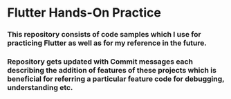 ﻿# Flutter Hands-On Practice
### This repository consists of code samples which I use for practicing Flutter as well as for my reference in the future. 

### Repository gets updated with Commit messages each describing the addition of features of these projects which is beneficial for referring a particular feature code for debugging, understanding etc.
